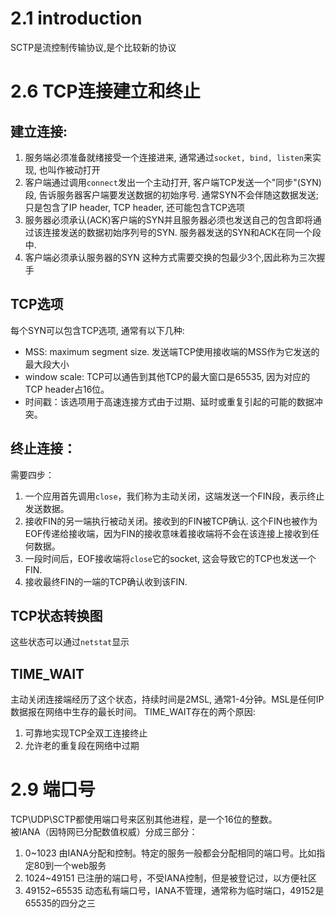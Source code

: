 # 2.1 introduction
SCTP是流控制传输协议,是个比较新的协议
# 2.6 TCP连接建立和终止
## 建立连接:
1. 服务端必须准备就绪接受一个连接进来, 通常通过`socket, bind, listen`来实现, 也叫作被动打开
2. 客户端通过调用`connect`发出一个主动打开, 客户端TCP发送一个"同步"(SYN)段, 告诉服务器客户端要发送数据的初始序号. 通常SYN不会伴随这数据发送;只是包含了IP header, TCP header, 还可能包含TCP选项
3. 服务器必须承认(ACK)客户端的SYN并且服务器必须也发送自己的包含即将通过该连接发送的数据初始序列号的SYN. 服务器发送的SYN和ACK在同一个段中.
4. 客户端必须承认服务器的SYN
这种方式需要交换的包最少3个,因此称为三次握手

## TCP选项
每个SYN可以包含TCP选项, 通常有以下几种:
- MSS: maximum segment size. 发送端TCP使用接收端的MSS作为它发送的最大段大小
- window scale: TCP可以通告到其他TCP的最大窗口是65535, 因为对应的TCP header占16位。
- 时间戳：该选项用于高速连接方式由于过期、延时或重复引起的可能的数据冲突。

## 终止连接：
需要四步：
1. 一个应用首先调用`close`，我们称为主动关闭，这端发送一个FIN段，表示终止发送数据。
2. 接收FIN的另一端执行被动关闭。接收到的FIN被TCP确认. 这个FIN也被作为EOF传递给接收端，因为FIN的接收意味着接收端将不会在该连接上接收到任何数据。
3. 一段时间后，EOF接收端将`close`它的socket, 这会导致它的TCP也发送一个FIN.
4. 接收最终FIN的一端的TCP确认收到该FIN.

## TCP状态转换图
这些状态可以通过`netstat`显示

## TIME_WAIT
主动关闭连接端经历了这个状态，持续时间是2MSL, 通常1-4分钟。MSL是任何IP数据报在网络中生存的最长时间。
TIME_WAIT存在的两个原因:  
1. 可靠地实现TCP全双工连接终止
2. 允许老的重复段在网络中过期

# 2.9 端口号
TCP\UDP\SCTP都使用端口号来区别其他进程，是一个16位的整数。  
被IANA（因特网已分配数值权威）分成三部分：
1. 0~1023 由IANA分配和控制。特定的服务一般都会分配相同的端口号。比如指定80到一个web服务
2. 1024~49151 已注册的端口号，不受IANA控制，但是被登记过，以方便社区
3. 49152~65535 动态私有端口号，IANA不管理，通常称为临时端口，49152是65535的四分之三


